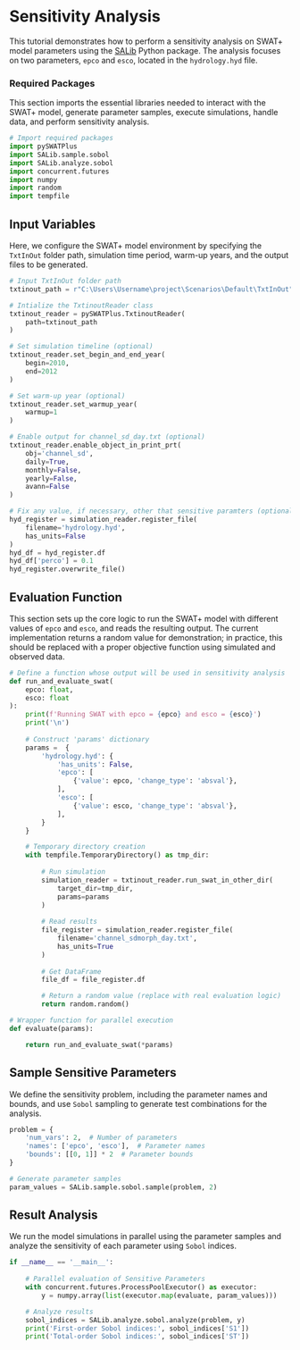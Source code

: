 # Sensitivity Analysis

This tutorial demonstrates how to perform a sensitivity analysis on SWAT+ model parameters using the [SALib](https://github.com/SALib/SALib) Python package. The analysis focuses on two parameters, `epco` and `esco`, located in the `hydrology.hyd` file.

### Required Packages

This section imports the essential libraries needed to interact with the SWAT+ model, generate parameter samples, execute simulations, handle data, and perform sensitivity analysis.

```python
# Import required packages
import pySWATPlus
import SALib.sample.sobol
import SALib.analyze.sobol
import concurrent.futures
import numpy
import random
import tempfile
```

## Input Variables

Here, we configure the SWAT+ model environment by specifying the `TxtInOut` folder path, simulation time period, warm-up years, and the output files to be generated.

```python
# Input TxtInOut folder path
txtinout_path = r"C:\Users\Username\project\Scenarios\Default\TxtInOut"

# Intialize the TxtinoutReader class
txtinout_reader = pySWATPlus.TxtinoutReader(
    path=txtinout_path
)

# Set simulation timeline (optional)
txtinout_reader.set_begin_and_end_year(
    begin=2010,
    end=2012
)

# Set warm-up year (optional)
txtinout_reader.set_warmup_year(
    warmup=1
)

# Enable output for channel_sd_day.txt (optional)
txtinout_reader.enable_object_in_print_prt(
    obj='channel_sd',
    daily=True,
    monthly=False,
    yearly=False,
    avann=False
)

# Fix any value, if necessary, other that sensitive paramters (optional)
hyd_register = simulation_reader.register_file(
    filename='hydrology.hyd',
    has_units=False
)
hyd_df = hyd_register.df
hyd_df['perco'] = 0.1
hyd_register.overwrite_file()
```

## Evaluation Function

This section sets up the core logic to run the SWAT+ model with different values of `epco` and `esco`, and reads the resulting output. The current implementation returns a random value for demonstration; in practice, this should be replaced with a proper objective function using simulated and observed data.

```python
# Define a function whose output will be used in sensitivity analysis
def run_and_evaluate_swat(
    epco: float,
    esco: float
):
    print(f'Running SWAT with epco = {epco} and esco = {esco}')
    print('\n')
    
    # Construct 'params' dictionary
    params =  {
        'hydrology.hyd': {
            'has_units': False,
            'epco': [
                {'value': epco, 'change_type': 'absval'},
            ],
            'esco': [
                {'value': esco, 'change_type': 'absval'},
            ],
        }
    }

    # Temporary directory creation
    with tempfile.TemporaryDirectory() as tmp_dir:
        
        # Run simulation
        simulation_reader = txtinout_reader.run_swat_in_other_dir(
            target_dir=tmp_dir,
            params=params
        )
        
        # Read results
        file_register = simulation_reader.register_file(
            filename='channel_sdmorph_day.txt',
            has_units=True
        )
        
        # Get DataFrame
        file_df = file_register.df

        # Return a random value (replace with real evaluation logic)
        return random.random()

# Wrapper function for parallel execution
def evaluate(params):

    return run_and_evaluate_swat(*params)
```

## Sample Sensitive Parameters
We define the sensitivity problem, including the parameter names and bounds, and use `Sobol` sampling to generate test combinations for the analysis.

```python
problem = {
    'num_vars': 2,  # Number of parameters
    'names': ['epco', 'esco'],  # Parameter names
    'bounds': [[0, 1]] * 2  # Parameter bounds
}

# Generate parameter samples
param_values = SALib.sample.sobol.sample(problem, 2)  
```


## Result Analysis
We run the model simulations in parallel using the parameter samples and analyze the sensitivity of each parameter using `Sobol` indices. 

```python
if __name__ == '__main__':
    
    # Parallel evaluation of Sensitive Parameters
    with concurrent.futures.ProcessPoolExecutor() as executor:
        y = numpy.array(list(executor.map(evaluate, param_values)))

    # Analyze results
    sobol_indices = SALib.analyze.sobol.analyze(problem, y)
    print('First-order Sobol indices:', sobol_indices['S1'])
    print('Total-order Sobol indices:', sobol_indices['ST'])
```










